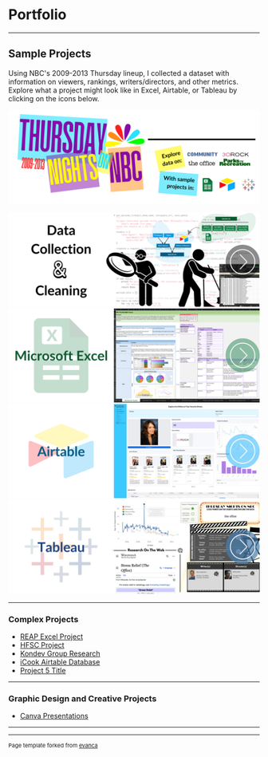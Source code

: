 # Portfolio

---

## Sample Projects
Using NBC's 2009-2013 Thursday lineup, I collected a dataset with information on viewers, rankings, writers/directors, and other metrics. Explore what a project might look like in Excel, Airtable, or Tableau by clicking on the icons below.


<img src ="/images/Homepage_NBC_Title.png">

[<img src ="/images/Homepage_NBC_DataCleaning.png">](/nbc-datamethods)
[<img src ="/images/Homepage_NBC_Excel.png">](/nbc-excel)
[<img src ="/images/Homepage_NBC_Airtable.png">](/nbc-airtable)
[<img src ="/images/Homepage_NBC_Tableau.png">](https://public.tableau.com/views/NBCThursdaynightLineup/MainDashboard?:language=en-US&publish=yes&:sid=349D495ED436418688F81887524777EA-0:0&:redirect=auth&:display_count=n&:origin=viz_share_link)

---

### Complex Projects

- [REAP Excel Project](http://example.com/)
- [HFSC Project](http://example.com/)
- [Kondev Group Research](http://example.com/)
- [iCook Airtable Database](http://example.com/)
- [Project 5 Title](http://example.com/)

---

### Graphic Design and Creative Projects

- [Canva Presentations](http://example.com/)

---



---
<p style="font-size:11px">Page template forked from <a href="https://github.com/evanca/quick-portfolio">evanca</a></p>
<!-- Remove above link if you don't want to attibute -->
